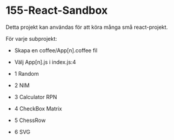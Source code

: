 # 155-React-Sandbox

Detta projekt kan användas för att köra många små react-projekt.

För varje subprojekt:
* Skapa en coffee/App[n].coffee fil 
* Välj App[n].js i index.js:4

* 1 Random
* 2 NIM
* 3 Calculator RPN
* 4 CheckBox Matrix
* 5 ChessRow
* 6 SVG
